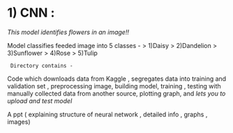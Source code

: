  # 1) CNN : 
 
 *This model identifies flowers in an image!!*
   >
   >
   Model classifies feeded image into 5 classes -
                                                >
                                                1)Daisy
                                                >
                                                2)Dandelion
                                                >
                                                3)Sunflower
                                                >
                                                4)Rose
                                                >
                                                5)Tulip
   >                                             
     Directory contains -
   >
   Code which downloads data from Kaggle , segregates data into training and validation set , preprocessing image,
   building model, training , testing with manually collected data from another source, plotting graph, and *lets you to upload
   and test model*
   >
   A ppt ( explaining structure of neural network , detailed info , graphs , images)
   >
   
